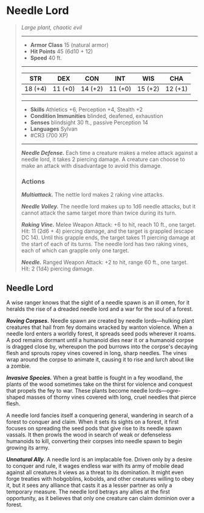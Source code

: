 # Needle Lord
>*Large plant, chaotic evil*
>___
>- **Armor Class** 15 (natural armor)
>- **Hit Points** 45 (6d10 + 12)
>- **Speed** 40 ft.
>___
>|STR|DEX|CON|INT|WIS|CHA|
>|:---:|:---:|:---:|:---:|:---:|:---:|
>|18 (+4)|11 (+0)|14 (+2)|11 (+0)|15 (+2)|12 (+1)|
>___
>- **Skills** Athletics +6, Perception +4, Stealth +2
>- **Condition Immunities** blinded, deafened, exhaustion
>- **Senses** blindsight 30 ft., passive Perception 14
>- **Languages** Sylvan
>- #CR3 (700 XP)
>___
>***Needle Defense.*** Each time a creature makes a melee attack against a needle lord, it takes 2 piercing damage. A creature can choose to make an attack with disadvantage to avoid this damage.  
>
>### Actions
>***Multiattack.*** The nettle lord makes 2 raking vine attacks.  
>
>***Needle Volley.*** The needle lord makes up to 1d6 needle attacks, but it cannot attack the same target more than twice during its turn.  
>
>***Raking Vine.*** Melee Weapon Attack: +6 to hit, reach 10 ft., one target. Hit: 11 (2d6 + 4) piercing damage, and the target is grappled (escape DC 14). Until this grapple ends, the target takes 11 piercing damage at the start of each of its turns. The needle lord has two raking vines, each of which can grapple only one target.  
>
>***Needle.*** Ranged Weapon Attack: +2 to hit, range 60 ft., one target. Hit: 2 (1d4) piercing damage.

## Needle Lord

A wise ranger knows that the sight of a needle spawn is an ill omen, for it heralds the rise of a dreaded needle lord and a war for the soul of a forest.

***Roving Corpses.*** Needle spawn are created by needle lords—hulking plant creatures that hail from fey domains wracked by wanton violence. When a needle lord enters a worldly forest, it spreads seed pods wherever it roams. A pod remains dormant until a humanoid dies near it or a humanoid corpse is dragged close by, whereupon the pod burrows into the corpse's decaying flesh and sprouts ropey vines covered in long, sharp needles. The vines wrap around the corpse to animate it, causing it to rise and lurch about like a zombie.

***Invasive Species.*** When a great battle is fought in a fey woodland, the plants of the wood sometimes take on the thirst for violence and conquest that propels the fey to war. These plants become needle lords—ogre-shaped masses of thorny vines covered with long, cruel needles that pierce flesh.

A needle lord fancies itself a conquering general, wandering in search of a forest to conquer and claim. When it sets its sights on a forest, it first focuses on spreading the seed pods that give rise to its needle spawn vassals. It then prowls the wood in search of weak or defenseless humanoids to kill, converting their corpses into needle spawn to begin growing its army.

***Unnatural Ally.*** A needle lord is an implacable foe. Driven only by a desire to conquer and rule, it wages endless war with its army of mobile dead against all creatures it views as a threat to its domination. It might even forge treaties with hobgoblins, kobolds, and other creatures willing to obey it, but it sees any alliance that casts it as a lesser partner as only a temporary measure. The needle lord betrays any allies at the first opportunity, as it believes that only one creature can claim dominion over a forest.